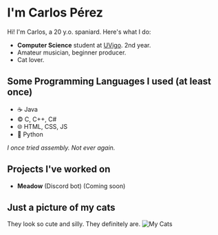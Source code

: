 # I'm Carlos Pérez
Hi! I'm Carlos, a 20 y.o. spaniard. Here's what I do:
- **Computer Science** student at [UVigo](https://www.uvigo.gal/en). 2nd year.
- Amateur musician, beginner producer.
- Cat lover.
## Some Programming Languages I used (at least once)
- ☕ Java
- ©️ C, C++, C#
- 🌐 HTML, CSS, JS
- 🐍 Python

*I once tried assembly. Not ever again.*
## Projects I've worked on
- **Meadow** (Discord bot) (Coming soon)
## Just a picture of my cats
They look so cute and silly. They definitely are.
![My Cats](https://cdn.discordapp.com/attachments/887762535770648576/1325226500659609682/PXL_20241222_150449835.jpg?ex=677b04db&is=6779b35b&hm=c1433ed8a44662c1cb7d6038642ea57d18184932c463fd2fddcb50e624589191&)
